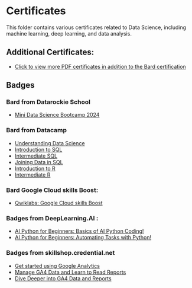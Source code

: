 # Certificates

This folder contains various certificates related to Data Science, including machine learning, deep learning, and data analysis. 

## Additional Certificates:
- [Click to view more PDF certificates in addition to the Bard certification]()

## Badges

### Bard from Datarockie School
- [Mini Data Science Bootcamp 2024](https://badgr.com/public/assertions/XMclrKZmSdWjWyozvK1MAA?identity__email=chanakarn.data789@gmail.com)

### Bard from Datacamp
- [Understanding Data Science](https://www.datacamp.com/completed/statement-of-accomplishment/course/d6943ab2844fce331bcec7059f4082e37661eb8c)
- [Introduction to SQL](https://www.datacamp.com/completed/statement-of-accomplishment/course/2f32e73561fffc9fe7b15ae31a3229b22bcbc5ad)
- [Intermediate SQL](https://www.datacamp.com/completed/statement-of-accomplishment/course/ddfae410e7bfb01de41f6b791e5335c5faa77b8b)
- [Joining Data in SQL](https://www.datacamp.com/completed/statement-of-accomplishment/course/f80a173b7627a7f055212b86f4f1ccc3c8ea216d)
- [Introduction to R](https://www.datacamp.com/completed/statement-of-accomplishment/course/b1481be4106e4080a45ba6d2c869ab504619df10)
- [Intermediate R](https://www.datacamp.com/completed/statement-of-accomplishment/course/a86f32c9c60fc9da38d2557a0199ba6837307829)

### Bard Google Cloud skills Boost:
- [Qwiklabs: Google Cloud skills Boost](https://www.cloudskillsboost.google/public_profiles/c6ff6218-b30b-4a17-9acc-0acac685a942)
  
### Badges from DeepLearning.AI :
- [AI Python for Beginners: Basics of AI Python Coding!](https://learn.deeplearning.ai/accomplishments/7c1fb2e7-139f-416a-8e5e-368899c1aada?usp=sharing)
- [AI Python for Beginners: Automating Tasks with Python!](https://learn.deeplearning.ai/accomplishments/aeede0ae-d486-4d18-87cd-08cbb4f8a30d?usp=sharing)

### Badges from skillshop.credential.net
- [Get started using Google Analytics](https://skillshop.credential.net/1dd5d326-ff79-4468-814f-330fd0aa3f0d)
- [Manage GA4 Data and Learn to Read Reports](https://skillshop.credential.net/7a18be93-f583-4b75-a1f0-237f3975ea25#gs.dglpvo)
- [Dive Deeper into GA4 Data and Reports](https://skillshop.credential.net/12f332bf-4ec5-4466-a17b-2066d26b9d21)

  

